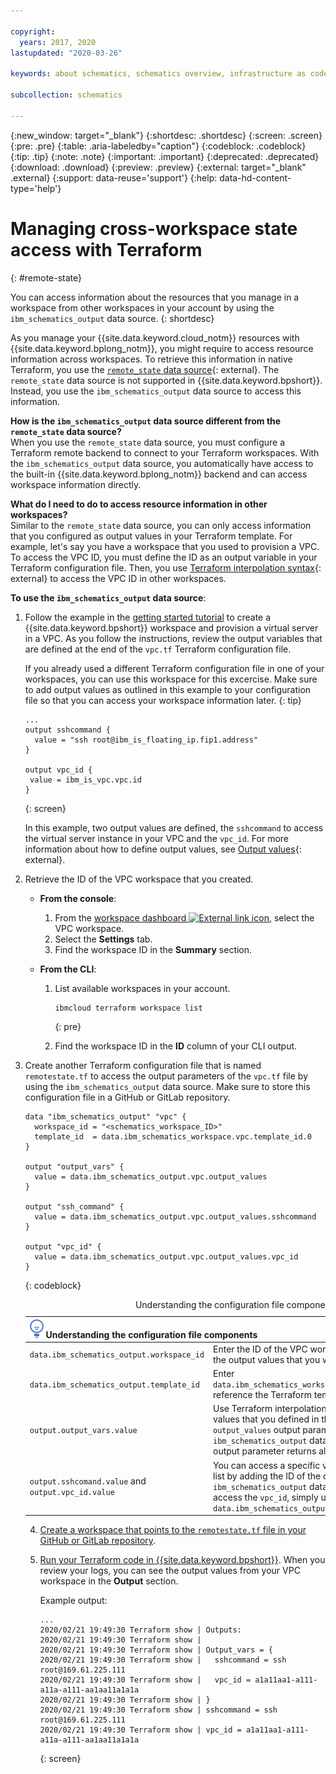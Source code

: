 ```yaml
---

copyright:
  years: 2017, 2020
lastupdated: "2020-03-26"

keywords: about schematics, schematics overview, infrastructure as code, iac, differences schematics and terraform, schematics vs terraform, how does schematics work, schematics benefits, why use schematics, terraform template, schematics workspace

subcollection: schematics

---
```


{:new_window: target="_blank"}
{:shortdesc: .shortdesc}
{:screen: .screen}
{:pre: .pre}
{:table: .aria-labeledby="caption"}
{:codeblock: .codeblock}
{:tip: .tip}
{:note: .note}
{:important: .important}
{:deprecated: .deprecated}
{:download: .download}
{:preview: .preview}
{:external: target="_blank" .external}
{:support: data-reuse='support'}
{:help: data-hd-content-type='help'}

# Managing cross-workspace state access with Terraform
{: #remote-state}

You can access information about the resources that you manage in a workspace from other workspaces in your account by using the `ibm_schematics_output` data source. 
{: shortdesc}

As you manage your {{site.data.keyword.cloud_notm}} resources with {{site.data.keyword.bplong_notm}}, you might require to access resource information across workspaces. To retrieve this information in native Terraform, you use the [`remote_state` data source](https://www.terraform.io/docs/providers/terraform/d/remote_state.html){: external}. The `remote_state` data source is not supported in {{site.data.keyword.bpshort}}. Instead, you use the `ibm_schematics_output` data source to access this information. 

**How is the `ibm_schematics_output` data source different from the `remote_state` data source?** </br>
When you use the `remote_state` data source, you must configure a Terraform remote backend to connect to your Terraform workspaces. With the `ibm_schematics_output` data source, you automatically have access to the built-in {{site.data.keyword.bplong_notm}} backend and can access workspace information directly. 

**What do I need to do to access resource information in other workspaces?** </br>
Similar to the `remote_state` data source, you can only access information that you configured as output values in your Terraform template. For example, let's say you have a workspace that you used to provision a VPC. To access the VPC ID, you must define the ID as an output variable in your Terraform configuration file. Then, you use [Terraform interpolation syntax](https://www.terraform.io/docs/configuration-0-11/interpolation.html){: external} to access the VPC ID in other workspaces. 

**To use the `ibm_schematics_output` data source**:

1. Follow the example in the [getting started tutorial](/docs/schematics?topic=schematics-getting-started) to create a {{site.data.keyword.bpshort}} workspace and provision a virtual server in a VPC. As you follow the instructions, review the output variables that are defined at the end of the `vpc.tf` Terraform configuration file. 

   If you already used a different Terraform configuration file in one of your workspaces, you can use this workspace for this excercise. Make sure to add output values as outlined in this example to your configuration file so that you can access your workspace information later. 
   {: tip}
   
   ```
   ...
   output sshcommand {
     value = "ssh root@ibm_is_floating_ip.fip1.address"
   }
   
   output vpc_id {
    value = ibm_is_vpc.vpc.id
   }
   ```
   {: screen}
   
   In this example, two output values are defined, the `sshcommand` to access the virtual server instance in your VPC and the `vpc_id`. For more information about how to define output values, see [Output values](https://www.terraform.io/docs/configuration/outputs.html){: external}.
   
2. Retrieve the ID of the VPC workspace that you created. 
   - **From the console**: 
     1. From the [workspace dashboard ![External link icon](../icons/launch-glyph.svg "External link icon")](https://cloud.ibm.com/schematics/workspaces), select the VPC workspace. 
     2. Select the **Settings** tab.
     3. Find the workspace ID in the **Summary** section. 
   
   - **From the CLI**: 
     1. List available workspaces in your account. 
        ```
        ibmcloud terraform workspace list
        ```
        {: pre}
        
     2. Find the workspace ID in the **ID** column of your CLI output. 
   
3. Create another Terraform configuration file that is named `remotestate.tf` to access the output parameters of the `vpc.tf` file by using the `ibm_schematics_output` data source. Make sure to store this configuration file in a GitHub or GitLab repository.
   ```
   data "ibm_schematics_output" "vpc" {
     workspace_id = "<schematics_workspace_ID>"
     template_id  = data.ibm_schematics_workspace.vpc.template_id.0
   }

   output "output_vars" {
     value = data.ibm_schematics_output.vpc.output_values
   }

   output "ssh_command" {
     value = data.ibm_schematics_output.vpc.output_values.sshcommand
   }

   output "vpc_id" {
     value = data.ibm_schematics_output.vpc.output_values.vpc_id
   }
   ```
   {: codeblock}
   
   <table>
   <caption>Understanding the configuration file components</caption>
   <thead>
   <th colspan=2><img src="images/idea.png" alt="Idea icon"/> Understanding the configuration file components</th>
   </thead>
   <tbody>
     <tr>
       <td><code>data.ibm_schematics_output.workspace_id</code></td>
       <td>Enter the ID of the VPC workspace where you defined the output values that you want to access.</td>
     </tr>
     <tr>
       <td><code>data.ibm_schematics_output.template_id</code></td>
       <td>Enter <code>data.ibm_schematics_workspace.vpc.template_id.0</code> to reference the Terraform template of your workspace.</td>
     </tr>
     <tr>
       <td><code>output.output_vars.value</code></td>
         <td>Use Terraform interpolation syntax to access all output values that you defined in the <code>vpc.tf</code> file by using the <code>output_values</code> output parameter of the <code>ibm_schematics_output</code> data source. The <code>output_values</code> output parameter returns all output values as a list.  </td>
     </tr>
     <tr>
       <td><code>output.sshcomand.value</code> and <code>output.vpc_id.value</code></td>
       <td>You can access a specific value in the <code>output_values</code> list by adding the ID of the output value to your <code>ibm_schematics_output</code> data source. For example, to access the <code>vpc_id</code>, simply use <code>data.ibm_schematics_output.vpc.output_values.vpc_id</code>. </td>
     </tr>
  </tbody>
  </table>
  
4. [Create a workspace that points to the `remotestate.tf` file in your GitHub or GitLab repository](/docs/schematics?topic=schematics-workspace-setup#create-workspace). 

5. [Run your Terraform code in {{site.data.keyword.bpshort}}](/docs/schematics?topic=schematics-manage-lifecycle#deploy-resources). When you review your logs, you can see the output values from your VPC workspace in the **Output** section. 

   Example output:
   ```
   ...
   2020/02/21 19:49:30 Terraform show | Outputs:
   2020/02/21 19:49:30 Terraform show | 
   2020/02/21 19:49:30 Terraform show | Output_vars = {
   2020/02/21 19:49:30 Terraform show |   sshcommand = ssh root@169.61.225.111
   2020/02/21 19:49:30 Terraform show |   vpc_id = a1a11aa1-a111-a11a-a111-aa1aa11a1a1a
   2020/02/21 19:49:30 Terraform show | }
   2020/02/21 19:49:30 Terraform show | sshcommand = ssh root@169.61.225.111
   2020/02/21 19:49:30 Terraform show | vpc_id = a1a11aa1-a111-a11a-a111-aa1aa11a1a1a
   ```
   {: screen}
